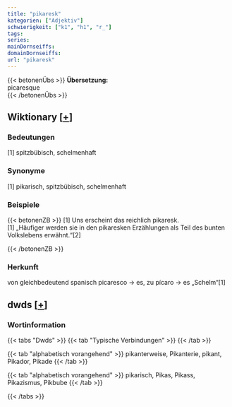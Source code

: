 ```yaml
---
title: "pikaresk"
kategorien: ["Adjektiv"]
schwierigkeit: ["k1", "h1", "r_"]
tags:
series:
mainDornseiffs:
domainDornseiffs:
url: "pikaresk"
---
```


{{< betonenÜbs >}}
**Übersetzung:**  
picaresque  
{{< /betonenÜbs >}}

## Wiktionary [[+](https://de.wiktionary.org/wiki/pikaresk)]

### Bedeutungen
[1] spitzbübisch, schelmenhaft  

### Synonyme
[1] pikarisch, spitzbübisch, schelmenhaft  

### Beispiele
{{< betonenZB >}}
[1] Uns erscheint das reichlich pikaresk.  
[1] „Häufiger werden sie in den pikaresken Erzählungen als Teil des bunten Volkslebens erwähnt.“[2]  

{{< /betonenZB >}}
### Herkunft
von gleichbedeutend spanisch picaresco → es, zu pícaro → es „Schelm“[1]  



## dwds [[+](https://www.dwds.de/wb/pikaresk)]

### Wortinformation
{{< tabs "Dwds" >}}
{{< tab "Typische Verbindungen" >}}
{{< /tab >}}

{{< tab "alphabetisch vorangehend" >}}
pikanterweise, Pikanterie, pikant, Pikador, Pikade
{{< /tab >}}

{{< tab "alphabetisch vorangehend" >}}
pikarisch, Pikas, Pikass, Pikazismus, Pikbube
{{< /tab >}}

{{< /tabs >}}

